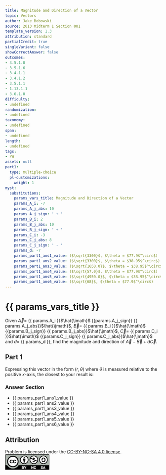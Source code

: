 ```yaml
---
title: Magnitude and Direction of a Vector
topic: Vectors
author: Jake Bobowski
source: 2013 Midterm 1 Section 001
template_version: 1.3
attribution: standard
partialCredit: true
singleVariant: false
showCorrectAnswer: false
outcomes:
- 3.5.1.0
- 3.5.1.6
- 3.4.1.1
- 3.4.1.2
- 3.5.1.1
- 1.13.1.1
- 3.6.1.0
difficulty:
- undefined
randomization:
- undefined
taxonomy:
- undefined
span:
- undefined
length:
- undefined
tags:
- PW
assets: null
part1:
  type: multiple-choice
  pl-customizations:
    weight: 1
myst:
  substitutions:
    params_vars_title: Magnitude and Direction of a Vector
    params_A_i: -7
    params_A_j_abs: 10
    params_A_j_sign: ' + '
    params_B_i: 2
    params_B_j_abs: 10
    params_B_j_sign: ' + '
    params_C_i: -3
    params_C_j_abs: 8
    params_C_j_sign: ' - '
    params_d: -7
    params_part1_ans1_value: ($\sqrt{3300}$, $\theta = $77.9$^\circ$)
    params_part1_ans2_value: ($\sqrt{3300}$, $\theta = $38.95$^\circ$)
    params_part1_ans3_value: ($\sqrt{1650.0}$, $\theta = $38.95$^\circ$)
    params_part1_ans4_value: ($\sqrt{57.0}$, $\theta = $77.9$^\circ$)
    params_part1_ans5_value: ($\sqrt{4950.0}$, $\theta = $38.95$^\circ$)
    params_part1_ans6_value: ($\sqrt{68}$, $\theta = $77.9$^\circ$)
---
```

# {{ params_vars_title }}
Given $\vec{A} =$ {{ params.A_i }}$\hat{\imath}$ {{params.A_j_sign}} {{ params.A_j_abs}}$\hat{\jmath}$, $\vec{B} =$ {{ params.B_i }}$\hat{\imath}$ {{params.B_j_sign}} {{ params.B_j_abs}}$\hat{\jmath}$, $\vec{C} =$ {{ params.C_i }}$\hat{\imath}$ {{params.C_j_sign}} {{ params.C_j_abs}}$\hat{\jmath}$ and $d=$ {{ params_d }}, find the magnitude and direction of $\vec{A}-\vec{B}+d\vec{C}$.

## Part 1

Expressing this vector in the form $(r,\theta)$ where $\theta$ is measured relative to the positive $x$-axis, the closest to your result is:

### Answer Section

- {{ params_part1_ans1_value }}
- {{ params_part1_ans2_value }}
- {{ params_part1_ans3_value }}
- {{ params_part1_ans4_value }}
- {{ params_part1_ans5_value }}
- {{ params_part1_ans6_value }}

## Attribution

Problem is licensed under the [CC-BY-NC-SA 4.0 license](https://creativecommons.org/licenses/by-nc-sa/4.0/).<br> ![The Creative Commons 4.0 license requiring attribution-BY, non-commercial-NC, and share-alike-SA license.](https://raw.githubusercontent.com/firasm/bits/master/by-nc-sa.png)